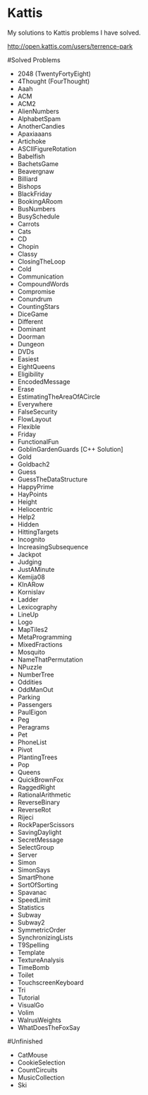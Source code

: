 # Kattis
My solutions to Kattis problems I have solved.

http://open.kattis.com/users/terrence-park

#Solved Problems
- 2048 (TwentyFortyEight)
- 4Thought (FourThought)
- Aaah
- ACM
- ACM2
- AlienNumbers
- AlphabetSpam
- AnotherCandies
- Apaxiaaans
- Artichoke
- ASCIIFigureRotation
- Babelfish
- BachetsGame
- Beavergnaw
- Billiard
- Bishops
- BlackFriday
- BookingARoom
- BusNumbers
- BusySchedule
- Carrots
- Cats
- CD
- Chopin
- Classy
- ClosingTheLoop
- Cold
- Communication
- CompoundWords
- Compromise
- Conundrum
- CountingStars
- DiceGame
- Different
- Dominant
- Doorman
- Dungeon
- DVDs
- Easiest
- EightQueens
- Eligibility
- EncodedMessage
- Erase
- EstimatingTheAreaOfACircle
- Everywhere
- FalseSecurity
- FlowLayout
- Flexible
- Friday
- FunctionalFun
- GoblinGardenGuards [C++ Solution]
- Gold
- Goldbach2
- Guess
- GuessTheDataStructure
- HappyPrime
- HayPoints
- Height
- Heliocentric
- Help2
- Hidden
- HittingTargets
- Incognito
- IncreasingSubsequence
- Jackpot
- Judging
- JustAMinute
- Kemija08
- KInARow
- Kornislav
- Ladder
- Lexicography
- LineUp
- Logo
- MapTiles2
- MetaProgramming
- MixedFractions
- Mosquito
- NameThatPermutation
- NPuzzle
- NumberTree
- Oddities
- OddManOut
- Parking
- Passengers
- PaulEigon
- Peg
- Peragrams
- Pet
- PhoneList
- Pivot
- PlantingTrees
- Pop
- Queens
- QuickBrownFox
- RaggedRight
- RationalArithmetic
- ReverseBinary
- ReverseRot
- Rijeci
- RockPaperScissors
- SavingDaylight
- SecretMessage
- SelectGroup
- Server
- Simon
- SimonSays
- SmartPhone
- SortOfSorting
- Spavanac
- SpeedLimit
- Statistics
- Subway
- Subway2
- SymmetricOrder
- SynchronizingLists
- T9Spelling
- Template
- TextureAnalysis
- TimeBomb
- Toilet
- TouchscreenKeyboard
- Tri
- Tutorial
- VisualGo
- Volim
- WalrusWeights
- WhatDoesTheFoxSay

#Unfinished
- CatMouse
- CookieSelection
- CountCircuits
- MusicCollection
- Ski
